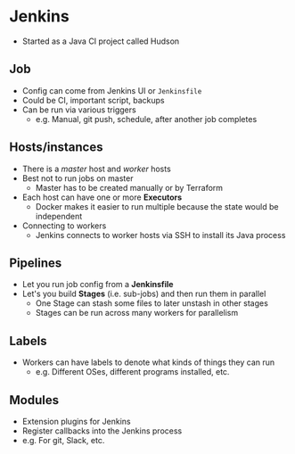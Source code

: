 # Jenkins

* Started as a Java CI project called Hudson

## Job

* Config can come from Jenkins UI or `Jenkinsfile`
* Could be CI, important script, backups
* Can be run via various triggers
  * e.g. Manual, git push, schedule, after another job completes

## Hosts/instances

* There is a *master* host and *worker* hosts
* Best not to run jobs on master
  * Master has to be created manually or by Terraform
* Each host can have one or more **Executors**
  * Docker makes it easier to run multiple because the state would be independent
* Connecting to workers
  * Jenkins connects to worker hosts via SSH to install its Java process

## Pipelines

* Let you run job config from a **Jenkinsfile**
* Let's you build **Stages** (i.e. sub-jobs) and then run them in parallel
  * One Stage can stash some files to later unstash in other stages
  * Stages can be run across many workers for parallelism

## Labels

* Workers can have labels to denote what kinds of things they can run
  * e.g. Different OSes, different programs installed, etc.

## Modules

* Extension plugins for Jenkins
* Register callbacks into the Jenkins process
* e.g. For git, Slack, etc.
